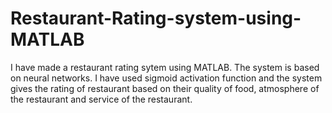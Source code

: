 # Restaurant-Rating-system-using-MATLAB

I have made a restaurant rating sytem using MATLAB. The system is based on neural networks. I have used sigmoid activation function and the system gives the rating of restaurant based on their quality of food, atmosphere of the restaurant and service of the restaurant.

